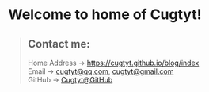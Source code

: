 # Welcome to home of Cugtyt!
> ## Contact me:
> Home Address -> https://cugtyt.github.io/blog/index  
> Email -> cugtyt@qq.com, cugtyt@gmail.com  
> GitHub -> [Cugtyt@GitHub](https://github.com/Cugtyt)
